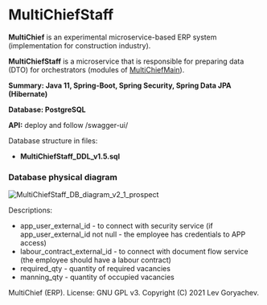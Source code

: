 # MultiChiefStaff
<p><b>MultiChief</b> is an experimental microservice-based ERP system (implementation for construction industry).<p/>
<p><b>MultiChiefStaff</b> is a microservice that is responsible for preparing data (DTO) for orchestrators (modules of <a href="https://github.com/LevGoryachev/MultiChiefMain">MultiChiefMain</a>).</p> 
<p><b>Summary: Java 11, Spring-Boot, Spring Security, Spring Data JPA (Hibernate)</b></p>
<p><b>Database: PostgreSQL</b></p>
<p><b>API:</b> deploy and follow /swagger-ui/</p>

<p>Database structure in files:</p>
<ul>
<li><b>MultiChiefStaff_DDL_v1.5.sql</b></li>
</ul>

<h3>Database physical diagram</h3>

![MultiChiefStaff_DB_diagram_v2_1_prospect](https://user-images.githubusercontent.com/61917893/144757067-b9553368-dcce-4c0e-b12d-f1aee05e51cb.jpg)


<p>Descriptions:</p>

<ul>
<li>app_user_external_id - to connect with security service (if app_user_external_id not null - the employee has credentials to APP access)</li>
<li>labour_contract_external_id - to connect with document flow service (the employee should have a labour contract)</li>
<li>required_qty - quantity of required vacancies</li>
<li>manning_qty - quantity of occupied vacancies</li>
</ul>

<p>MultiChief (ERP). License: GNU GPL v3. Copyright (C) 2021 Lev Goryachev.</p>
